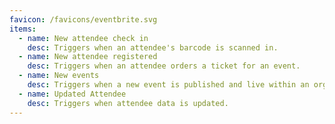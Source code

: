 ```yaml
---
favicon: /favicons/eventbrite.svg
items:
  - name: New attendee check in
    desc: Triggers when an attendee's barcode is scanned in.
  - name: New attendee registered
    desc: Triggers when an attendee orders a ticket for an event.
  - name: New events
    desc: Triggers when a new event is published and live within an organization.
  - name: Updated Attendee
    desc: Triggers when attendee data is updated.
---
```


<script setup>
  import CustomListing from '../../components/CustomListing.vue'
</script>

<CustomListing />
